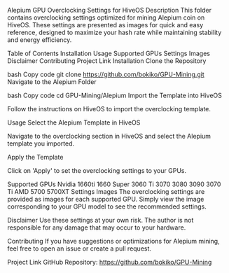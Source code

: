 Alepium GPU Overclocking Settings for HiveOS
Description
This folder contains overclocking settings optimized for mining Alepium coin on HiveOS. These settings are presented as images for quick and easy reference, designed to maximize your hash rate while maintaining stability and energy efficiency.

Table of Contents
Installation
Usage
Supported GPUs
Settings Images
Disclaimer
Contributing
Project Link
Installation
Clone the Repository

bash
Copy code
git clone https://github.com/bokiko/GPU-Mining.git
Navigate to the Alepium Folder

bash
Copy code
cd GPU-Mining/Alepium
Import the Template into HiveOS

Follow the instructions on HiveOS to import the overclocking template.

Usage
Select the Alepium Template in HiveOS

Navigate to the overclocking section in HiveOS and select the Alepium template you imported.

Apply the Template

Click on 'Apply' to set the overclocking settings to your GPUs.

Supported GPUs
Nvidia
1660ti
1660 Super
3060 Ti
3070
3080
3090
3070 Ti
AMD
5700
5700XT
Settings Images
The overclocking settings are provided as images for each supported GPU. Simply view the image corresponding to your GPU model to see the recommended settings.

Disclaimer
Use these settings at your own risk. The author is not responsible for any damage that may occur to your hardware.

Contributing
If you have suggestions or optimizations for Alepium mining, feel free to open an issue or create a pull request.

Project Link
GitHub Repository: https://github.com/bokiko/GPU-Mining
